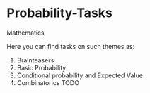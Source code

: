 # Probability-Tasks
Mathematics

Here you can find tasks on such themes as:
1) Brainteasers
2) Basic Probability
3) Conditional probability and Expected Value
4) Combinatorics
TODO
